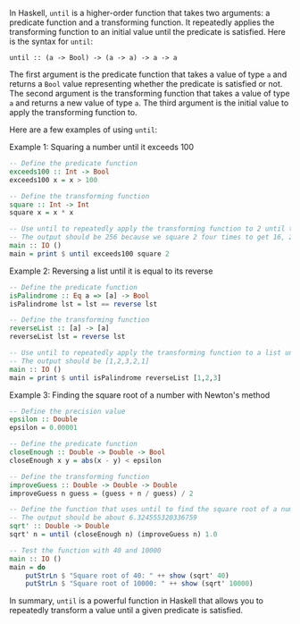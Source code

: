 In Haskell, `until` is a higher-order function that takes two arguments: a predicate function and a transforming function. It repeatedly applies the transforming function to an initial value until the predicate is satisfied. Here is the syntax for `until`:

```
until :: (a -> Bool) -> (a -> a) -> a -> a
```

The first argument is the predicate function that takes a value of type `a` and returns a `Bool` value representing whether the predicate is satisfied or not. The second argument is the transforming function that takes a value of type `a` and returns a new value of type `a`. The third argument is the initial value to apply the transforming function to.

Here are a few examples of using `until`:

Example 1: Squaring a number until it exceeds 100

```haskell
-- Define the predicate function
exceeds100 :: Int -> Bool
exceeds100 x = x > 100

-- Define the transforming function
square :: Int -> Int
square x = x * x

-- Use until to repeatedly apply the transforming function to 2 until the predicate is satisfied
-- The output should be 256 because we square 2 four times to get 16, 256 is the first number greater than 100
main :: IO ()
main = print $ until exceeds100 square 2
```

Example 2: Reversing a list until it is equal to its reverse

```haskell
-- Define the predicate function
isPalindrome :: Eq a => [a] -> Bool
isPalindrome lst = lst == reverse lst

-- Define the transforming function
reverseList :: [a] -> [a]
reverseList lst = reverse lst

-- Use until to repeatedly apply the transforming function to a list until the predicate is satisfied
-- The output should be [1,2,3,2,1]
main :: IO ()
main = print $ until isPalindrome reverseList [1,2,3]
```

Example 3: Finding the square root of a number with Newton's method

```haskell
-- Define the precision value
epsilon :: Double
epsilon = 0.00001

-- Define the predicate function
closeEnough :: Double -> Double -> Bool
closeEnough x y = abs(x - y) < epsilon

-- Define the transforming function
improveGuess :: Double -> Double -> Double
improveGuess n guess = (guess + n / guess) / 2

-- Define the function that uses until to find the square root of a number using Newton's method
-- The output should be about 6.324555320336759
sqrt' :: Double -> Double
sqrt' n = until (closeEnough n) (improveGuess n) 1.0

-- Test the function with 40 and 10000
main :: IO ()
main = do
    putStrLn $ "Square root of 40: " ++ show (sqrt' 40)
    putStrLn $ "Square root of 10000: " ++ show (sqrt' 10000)
``` 

In summary, `until` is a powerful function in Haskell that allows you to repeatedly transform a value until a given predicate is satisfied.
